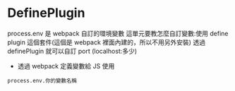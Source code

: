 # DefinePlugin

process.env 是 webpack 自訂的環境變數
這單元要教怎麼自訂變數:使用 define plugin 這個套件(這個是 webpack 裡面內建的，所以不用另外安裝)
透過 definePlugin 就可以自訂 port (localhost:多少)

- 透過 webpack 定義變數給 JS 使用

```
process.env.你的變數名稱
```
